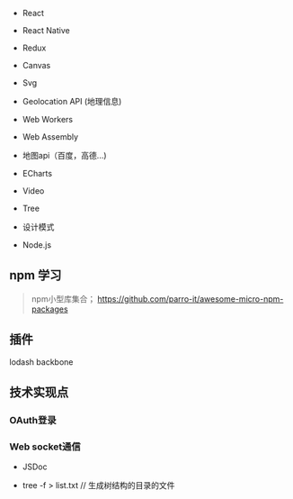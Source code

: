 
+ React
+ React Native
+ Redux


+ Canvas
+ Svg
+ Geolocation API (地理信息)


+ Web Workers
+ Web Assembly

+ 地图api（百度，高德...)
+ ECharts
+ Video
+ Tree

+ 设计模式
+ Node.js
## npm 学习
> npm小型库集合； https://github.com/parro-it/awesome-micro-npm-packages

## 插件
lodash
backbone

## 技术实现点
### OAuth登录
### Web socket通信

+ JSDoc


+ tree -f > list.txt // 生成树结构的目录的文件
